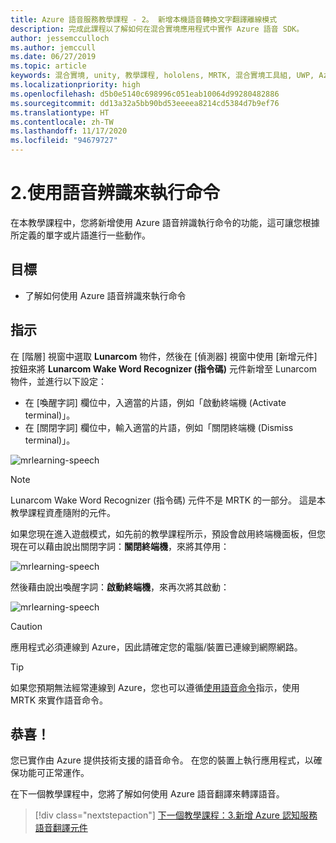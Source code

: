 ```yaml
---
title: Azure 語音服務教學課程 - 2。 新增本機語音轉換文字翻譯離線模式
description: 完成此課程以了解如何在混合實境應用程式中實作 Azure 語音 SDK。
author: jessemcculloch
ms.author: jemccull
ms.date: 06/27/2019
ms.topic: article
keywords: 混合實境, unity, 教學課程, hololens, MRTK, 混合實境工具組, UWP, Azure 空間錨點, 語音辨識, Windows 10
ms.localizationpriority: high
ms.openlocfilehash: d5b0e5140c698996c051eab10064d99280482886
ms.sourcegitcommit: dd13a32a5bb90bd53eeeea8214cd5384d7b9ef76
ms.translationtype: HT
ms.contentlocale: zh-TW
ms.lasthandoff: 11/17/2020
ms.locfileid: "94679727"
---
```

# <a name="2-using-speech-recognition-to-execute-commands"></a>2.使用語音辨識來執行命令

在本教學課程中，您將新增使用 Azure 語音辨識執行命令的功能，這可讓您根據所定義的單字或片語進行一些動作。

## <a name="objectives"></a>目標

* 了解如何使用 Azure 語音辨識來執行命令

## <a name="instructions"></a>指示

在 [階層] 視窗中選取 **Lunarcom** 物件，然後在 [偵測器] 視窗中使用 [新增元件] 按鈕來將 **Lunarcom Wake Word Recognizer (指令碼)** 元件新增至 Lunarcom 物件，並進行以下設定：

* 在 [喚醒字詞] 欄位中，入適當的片語，例如「啟動終端機 (Activate terminal)」。
* 在 [關閉字詞] 欄位中，輸入適當的片語，例如「關閉終端機 (Dismiss terminal)」。

![mrlearning-speech](images/mrlearning-speech/tutorial2-section1-step1-1.png)

> [!NOTE]
> Lunarcom Wake Word Recognizer (指令碼) 元件不是 MRTK 的一部分。 這是本教學課程資產隨附的元件。

如果您現在進入遊戲模式，如先前的教學課程所示，預設會啟用終端機面板，但您現在可以藉由說出關閉字詞：**關閉終端機**，來將其停用：

![mrlearning-speech](images/mrlearning-speech/tutorial2-section1-step1-2.png)

然後藉由說出喚醒字詞：**啟動終端機**，來再次將其啟動：

![mrlearning-speech](images/mrlearning-speech/tutorial2-section1-step1-3.png)

> [!CAUTION]
> 應用程式必須連線到 Azure，因此請確定您的電腦/裝置已連線到網際網路。

> [!TIP]
> 如果您預期無法經常連線到 Azure，您也可以遵循[使用語音命令](mr-learning-base-09.md)指示，使用 MRTK 來實作語音命令。

## <a name="congratulations"></a>恭喜！

您已實作由 Azure 提供技術支援的語音命令。 在您的裝置上執行應用程式，以確保功能可正常運作。

在下一個教學課程中，您將了解如何使用 Azure 語音翻譯來轉譯語音。

> [!div class="nextstepaction"]
> [下一個教學課程：3.新增 Azure 認知服務語音翻譯元件](mrlearning-speechSDK-ch3.md)

